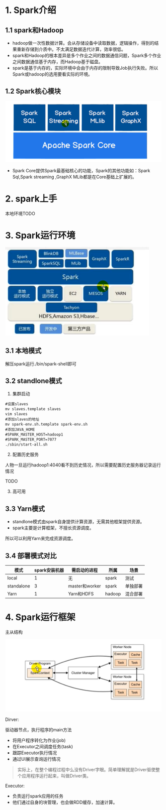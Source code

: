 # 1. Spark介绍

## 1.1 spark和Hadoop

* hadoop做一次性数据计算。会从存储设备中读取数据，逻辑操作，得到的结果重新存储到介质中。不太满足数据迭代计算，效率很低。
* spark和Hadoop的根本差异是多个作业之间的数据通信问题，Spark多个作业之间数据通信基于内存，而Hadoop基于磁盘。
* spark是基于内存的，实际环境中会由于内存的限制导致Job执行失败。所以Spark或hadoop的选用要看实际的环境。

## 1.2 Spark核心模块

![image-20201214104651697](spark%E6%A1%86%E6%9E%B6.assets/image-20201214104651697.png)

* Spark Core提供Spark最基础核心的功能，Spark的其他功能如：Spark Sql,Spark streaming ,GraphX MLib都是在Core基础上扩展的。

# 2. spark上手

本地环境TODO

# 3. Spark运行环境

![image-20201214114649764](spark%E6%A1%86%E6%9E%B6.assets/image-20201214114649764.png)

## 3.1 本地模式

解压spark运行./bin/spark-shell即可

## 3.2 standlone模式

1. 集群启动

```shell
#设置slaves
mv slaves.template slaves
vim slaves
#添加slaves的地址
mv spark-env.sh.template spark-env.sh
#添加JAVA_HOME
#SPARK_MASTER_HOST=hadoop1
#SPARK_MASTER_PORT=7077
./sbin/start-all.sh
```

2. 配置历史服务

人物一旦运行hadoop1:4040看不到历史情况，所以需要配置历史服务器记录运行情况

TODO

3. 高可用

## 3.3 Yarn模式

* standlone模式由spark自身提供计算资源，无需其他框架提供资源。
* spark主要是计算框架，不擅长资源调度。

所以可以利用Yarn来完成资源调度。



## 3.4 部署模式对比

| 模式       | spark安装机器 | 需启动的进程   | 所属   | 场景     |
| ---------- | ------------- | -------------- | ------ | -------- |
| local      | 1             | 无             | spark  | 测试     |
| standalone | 3             | master和worker | spark  | 单独部署 |
| Yarn       | 1             | Yarn和HDFS     | hadoop | 混合部署 |



# 4. Spark运行框架

主从结构

![image-20201215213104955](spark%E6%A1%86%E6%9E%B6.assets/image-20201215213104955.png)

Dirver:

驱动器节点，执行程序的main方法

* 将用户程序转化为作业(job)
* 在Executor之间调度任务(task)
* 跟踪Executor执行情况
* 通过UI展示查询运行情况

> 实际上，在整个编程过程中么没有Driver字眼。简单理解就是Driver驱使整个应用程序运行起来，叫做Driver类。

Executor:

* 负责运行spark应用的任务
* 他们通过自身的块管理，也会做RDD缓存，加速计算。